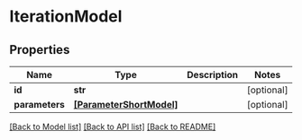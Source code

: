 # IterationModel


## Properties
Name | Type | Description | Notes
------------ | ------------- | ------------- | -------------
**id** | **str** |  | [optional] 
**parameters** | [**[ParameterShortModel]**](ParameterShortModel.md) |  | [optional] 

[[Back to Model list]](../README.md#documentation-for-models) [[Back to API list]](../README.md#documentation-for-api-endpoints) [[Back to README]](../README.md)


